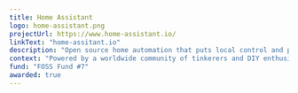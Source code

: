 ```yaml
---
title: Home Assistant
logo: home-assistant.png
projectUrl: https://www.home-assistant.io/
linkText: "home-assitant.io"
description: "Open source home automation that puts local control and privacy first."
context: "Powered by a worldwide community of tinkerers and DIY enthusiasts."
fund: "FOSS Fund #7"
awarded: true
---
```

